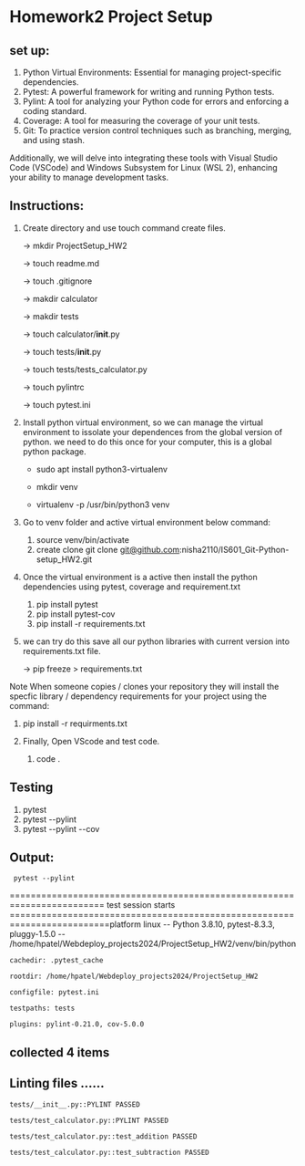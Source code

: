 # Homework2 Project Setup
##  set up:

1. Python Virtual Environments: Essential for managing project-specific dependencies.
2. Pytest: A powerful framework for writing and running Python tests.
3. Pylint: A tool for analyzing your Python code for errors and enforcing a coding standard.
4. Coverage: A tool for measuring the coverage of your unit tests.
5. Git: To practice version control techniques such as branching, merging, and using stash.

Additionally, we will delve into integrating these tools with Visual Studio Code (VSCode) and Windows Subsystem for Linux (WSL 2), enhancing your ability to manage development tasks.

## Instructions:
1. Create directory and use touch command create files.
    
   -> mkdir ProjectSetup_HW2

   -> touch readme.md
    
   -> touch .gitignore

   -> makdir calculator
   
   -> makdir tests
   
   -> touch calculator/__init__.py
   
   -> touch tests/__init__.py
    
   -> touch tests/tests_calculator.py
    
   ->  touch pylintrc
   
   ->  touch pytest.ini

2. Install python virtual environment, so we can manage the virtual environment to issolate your dependences from the global version of python. we need to do this once for your computer, this is a global python package.   
    
    - sudo apt install python3-virtualenv
    
    - mkdir venv
    
    - virtualenv -p /usr/bin/python3 venv

3.  Go to venv folder and active virtual environment below command:
    
	1. source venv/bin/activate
	2. create clone git clone git@github.com:nisha2110/IS601_Git-Python-setup_HW2.git
	
4. Once the virtual environment is a active then install the python dependencies using  pytest, coverage and requirement.txt     
    1. pip install pytest
    2. pip install pytest-cov
    3. pip install -r requirements.txt

5. we can try do this save all our python libraries with current version into requirements.txt file.
    
    -> pip freeze > requirements.txt

Note When someone copies / clones your repository they will install the specfic library / dependency requirements for your project using the command:

   1.  pip install -r requirments.txt

6. Finally, Open VScode and test code.
    
   1. code .    

## Testing

1. pytest
2. pytest --pylint
3. pytest --pylint --cov

## Output: 

     pytest --pylint

======================================================================== test session starts =========================================================================platform linux -- Python 3.8.10, pytest-8.3.3, pluggy-1.5.0 -- /home/hpatel/Webdeploy_projects2024/ProjectSetup_HW2/venv/bin/python

	cachedir: .pytest_cache

	rootdir: /home/hpatel/Webdeploy_projects2024/ProjectSetup_HW2

	configfile: pytest.ini

	testpaths: tests

	plugins: pylint-0.21.0, cov-5.0.0

collected 4 items                                                                                                                                                    
--------------------------------------------------------------------------------

Linting files
......
--------------------------------------------------------------------------------

	tests/__init__.py::PYLINT PASSED                                         

	tests/test_calculator.py::PYLINT PASSED                                  

	tests/test_calculator.py::test_addition PASSED                           

	tests/test_calculator.py::test_subtraction PASSED                        

